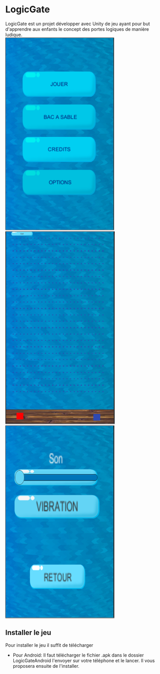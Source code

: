 # LogicGate
LogicGate est un projet développer avec Unity de jeu ayant pour but d'apprendre aux enfants 
le concept des portes logiques de manière ludique.   
![](.menu.png)
![](.jeu.PNG)
![](.options.PNG)
   
## Installer le jeu
Pour installer le jeu il suffit de télécharger
* Pour Android: Il faut télécharger le fichier .apk dans le dossier LogicGateAndroid l'envoyer sur votre téléphone et le lancer. Il vous proposera ensuite de l'installer.
